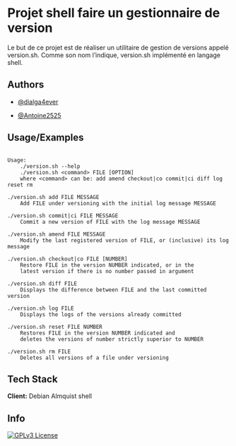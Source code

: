 
# Projet shell faire un gestionnaire de version

Le but de ce projet est de réaliser un utilitaire de gestion de versions appelé
version.sh. Comme son nom l’indique, version.sh implémenté en langage
shell.


## Authors

- [@dialga4ever](https://github.com/dialga4ever)

- [@Antoine2525](https://github.com/Antoine2525)
## Usage/Examples

```shell

Usage:
    ./version.sh --help
    ./version.sh <command> FILE [OPTION]
    where <command> can be: add amend checkout|co commit|ci diff log reset rm
    
./version.sh add FILE MESSAGE
    Add FILE under versioning with the initial log message MESSAGE
    
./version.sh commit|ci FILE MESSAGE  
    Commit a new version of FILE with the log message MESSAGE
    
./version.sh amend FILE MESSAGE
    Modify the last registered version of FILE, or (inclusive) its log message
    
./version.sh checkout|co FILE [NUMBER]
    Restore FILE in the version NUMBER indicated, or in the
    latest version if there is no number passed in argument
    
./version.sh diff FILE   
    Displays the difference between FILE and the last committed version

./version.sh log FILE    
    Displays the logs of the versions already committed

./version.sh reset FILE NUMBER
    Restores FILE in the version NUMBER indicated and
    deletes the versions of number strictly superior to NUMBER
    
./version.sh rm FILE
    Deletes all versions of a file under versioning
```


## Tech Stack

**Client:** Debian Almquist shell 



## Info

[![GPLv3 License](https://img.shields.io/badge/License-GPL%20v3-yellow.svg)](https://opensource.org/licenses/)


